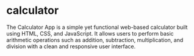# calculator
The Calculator App is a simple yet functional web-based calculator built using HTML, CSS, and JavaScript. It allows users to perform basic arithmetic operations such as addition, subtraction, multiplication, and division with a clean and responsive user interface.
